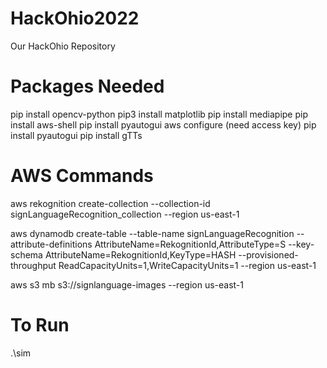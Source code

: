 # HackOhio2022
Our HackOhio Repository

# Packages Needed
pip install opencv-python
pip3 install matplotlib
pip install mediapipe
pip install aws-shell
pip install pyautogui
aws configure (need access key)
pip install pyautogui
pip install gTTs

# AWS Commands
aws rekognition create-collection --collection-id signLanguageRecognition_collection --region us-east-1

aws dynamodb create-table --table-name signLanguageRecognition --attribute-definitions AttributeName=RekognitionId,AttributeType=S --key-schema AttributeName=RekognitionId,KeyType=HASH --provisioned-throughput ReadCapacityUnits=1,WriteCapacityUnits=1 --region us-east-1

aws s3 mb s3://signlanguage-images  --region us-east-1

# To Run
.\sim